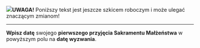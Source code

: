 <span class="challenge-success-status-icon-todo"><img class="svg-image" src="/files/resources/svg/cone-striped.svg" /></span>**UWAGA!** Poniższy tekst jest jeszcze szkicem roboczym i może ulegać znaczącym zmianom!

---
**Wpisz datę** swojego **pierwszego przyjęcia Sakramentu Małżeństwa** w powyższym polu na **datę wyzwania**.
